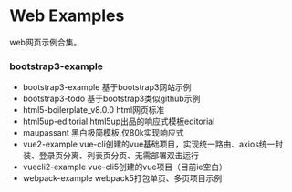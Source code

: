# Web Examples 

web网页示例合集。

### bootstrap3-example
- bootstrap3-example 基于bootstrap3网站示例
- bootstrap3-todo 基于bootstrap3类似github示例
- html5-boilerplate_v8.0.0 html网页标准
- html5up-editorial html5up出品的响应式模板editorial
- maupassant 黑白极简模板,仅80k实现响应式
- vue2-example vue-cli创建的vue基础项目，实现统一路由、axios统一封装、登录页分离、列表页分页、无需部署双击运行
- vuecli2-example vue-cli5创建的vue项目（目前ie空白）
- webpack-example webpack5打包单页、多页项目示例